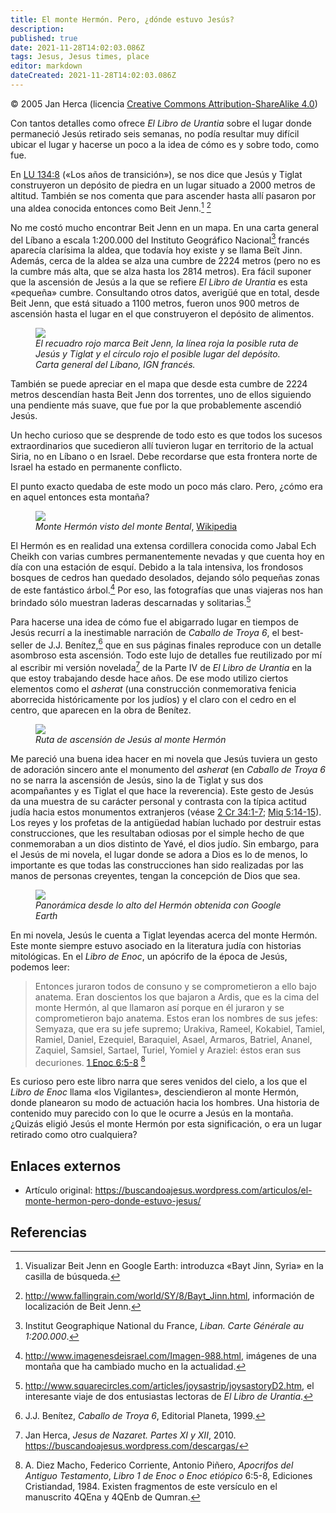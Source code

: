 ```yaml
---
title: El monte Hermón. Pero, ¿dónde estuvo Jesús?
description: 
published: true
date: 2021-11-28T14:02:03.086Z
tags: Jesus, Jesus times, place
editor: markdown
dateCreated: 2021-11-28T14:02:03.086Z
---
```


<p class="v-card v-sheet theme--light gray lighten-3 px-2">© 2005 Jan Herca (licencia <a href="/es/license">Creative Commons Attribution-ShareAlike 4.0</a>)</p>

Con tantos detalles como ofrece _El Libro de Urantia_ sobre el lugar donde permaneció Jesús retirado seis semanas, no podía resultar muy difícil ubicar el lugar y hacerse un poco a la idea de cómo es y sobre todo, como fue.

En <a id="a14_3"></a>[LU 134:8](/es/The_Urantia_Book/134#p8) («Los años de transición»), se nos dice que Jesús y Tiglat construyeron un depósito de piedra en un lugar situado a 2000 metros de altitud. También se nos comenta que para ascender hasta allí pasaron por una aldea conocida entonces como Beit Jenn.[^1] [^2]

No me costó mucho encontrar Beit Jenn en un mapa. En una carta general del Líbano a escala 1:200.000 del Instituto Geográfico Nacional[^3] francés aparecía clarísima la aldea, que todavía hoy existe y se llama Beït Jinn. Además, cerca de la aldea se alza una cumbre de 2224 metros (pero no es la cumbre más alta, que se alza hasta los 2814 metros). Era fácil suponer que la ascensión de Jesús a la que se refiere _El Libro de Urantia_ es esta «pequeña» cumbre. Consultando otros datos, averigüé que en total, desde Beit Jenn, que está situado a 1100 metros, fueron unos 900 metros de ascensión hasta el lugar en el que construyeron el depósito de alimentos.

<figure id="Hermon_figure_1" class="image urantiapedia">
<img src="/image/article/Jan_Herca/Mount_Hermon_But_where_was_Jesus/libano-eng-m06.jpg">
<figcaption><em>El recuadro rojo marca Beit Jenn, la línea roja la posible ruta de Jesús y Tiglat y el círculo rojo el posible lugar del depósito. Carta general del Líbano, IGN francés.</em></figcaption>
</figure>

También se puede apreciar en el mapa que desde esta cumbre de 2224 metros descendían hasta Beit Jenn dos torrentes, uno de ellos siguiendo una pendiente más suave, que fue por la que probablemente ascendió Jesús.

Un hecho curioso que se desprende de todo esto es que todos los sucesos extraordinarios que sucedieron allí tuvieron lugar en territorio de la actual Siria, no en Líbano o en Israel. Debe recordarse que esta frontera norte de Israel ha estado en permanente conflicto.

El punto exacto quedaba de este modo un poco más claro. Pero, ¿cómo era en aquel entonces esta montaña?

<figure id="Hermon_figure_2" class="image urantiapedia">
<img src="/image/article/Jan_Herca/Mount_Hermon_But_where_was_Jesus/800px-Hermonsnow.jpg">
<figcaption><em>Monte Hermón visto del monte Bental</em>, <a href="http://en.wikipedia.org/wiki/File:Hermonsnow.jpg" target="_blank">Wikipedia</a></figcaption>
</figure>

El Hermón es en realidad una extensa cordillera conocida como Jabal Ech Cheikh con varias cumbres permanentemente nevadas y que cuenta hoy en día con una estación de esquí. Debido a la tala intensiva, los frondosos bosques de cedros han quedado desolados, dejando sólo pequeñas zonas de este fantástico árbol.[^4] Por eso, las fotografías que unas viajeras nos han brindado sólo muestran laderas descarnadas y solitarias.[^5]

Para hacerse una idea de cómo fue el abigarrado lugar en tiempos de Jesús recurrí a la inestimable narración de _Caballo de Troya 6_, el best-seller de J.J. Benítez,[^6] que en sus páginas finales reproduce con un detalle asombroso esta ascensión. Todo este lujo de detalles fue reutilizado por mí al escribir mi versión novelada[^7] de la Parte IV de _El Libro de Urantia_ en la que estoy trabajando desde hace años. De ese modo utilizo ciertos elementos como el _asherat_ (una construcción conmemorativa fenicia aborrecida históricamente por los judíos) y el claro con el cedro en el centro, que aparecen en la obra de Benítez.

<figure id="Hermon_figure_3" class="image urantiapedia">
<img src="/image/article/Jan_Herca/Mount_Hermon_But_where_was_Jesus/hermon_ascension.jpg">
<figcaption><em>Ruta de ascensión de Jesús al monte Hermón</em></figcaption>
</figure>

Me pareció una buena idea hacer en mi novela que Jesús tuviera un gesto de adoración sincero ante el monumento del _asherat_ (en _Caballo de Troya 6_ no se narra la ascensión de Jesús, sino la de Tiglat y sus dos acompañantes y es Tiglat el que hace la reverencia). Este gesto de Jesús da una muestra de su carácter personal y contrasta con la típica actitud judía hacia estos monumentos extranjeros (véase [2 Cr 34:1-7](/es/Bible/2_Chronicles/34#v1); [Miq 5:14-15](/es/Bible/Micah/5#v14)). Los reyes y los profetas de la antigüedad habían luchado por destruir estas construcciones, que les resultaban odiosas por el simple hecho de que conmemoraban a un dios distinto de Yavé, el dios judío. Sin embargo, para el Jesús de mi novela, el lugar donde se adora a Dios es lo de menos, lo importante es que todas las construcciones han sido realizadas por las manos de personas creyentes, tengan la concepción de Dios que sea.

<figure id="Hermon_figure_4" class="image urantiapedia">
<img src="/image/article/Jan_Herca/Mount_Hermon_But_where_was_Jesus/hermon_panoramica.jpg">
<figcaption><em>Panorámica desde lo alto del Hermón obtenida con Google Earth</em></figcaption>
</figure>

En mi novela, Jesús le cuenta a Tiglat leyendas acerca del monte Hermón. Este monte siempre estuvo asociado en la literatura judía con historias mitológicas. En el _Libro de Enoc_, un apócrifo de la época de Jesús, podemos leer:

> Entonces juraron todos de consuno y se comprometieron a ello bajo anatema. Eran doscientos los que bajaron a Ardis, que es la cima del monte Hermón, al que llamaron así porque en él juraron y se comprometieron bajo anatema. Estos eran los nombres de sus jefes: Semyaza, que era su jefe supremo; Urakiva, Rameel, Kokabiel, Tamiel, Ramiel, Daniel, Ezequiel, Baraquiel, Asael, Armaros, Batriel, Ananel, Zaquiel, Samsiel, Sartael, Turiel, Yomiel y Araziel: éstos eran sus decuriones. [1 Enoc 6:5-8](/es/Bible/Enoch/6#v5) [^8]

Es curioso pero este libro narra que seres venidos del cielo, a los que el _Libro de Enoc_ llama «los Vigilantes», desciendieron al monte Hermón, donde planearon su modo de actuación hacia los hombres. Una historia de contenido muy parecido con lo que le ocurre a Jesús en la montaña. ¿Quizás eligió Jesús el monte Hermón por esta significación, o era un lugar retirado como otro cualquiera?

## Enlaces externos

* Artículo original: https://buscandoajesus.wordpress.com/articulos/el-monte-hermon-pero-donde-estuvo-jesus/

## Referencias

[^1]: Visualizar Beit Jenn en Google Earth: introduzca «Bayt Jinn, Syria» en la casilla de búsqueda.

[^2]: http://www.fallingrain.com/world/SY/8/Bayt_Jinn.html, información de localización de Beit Jenn.

[^3]: Institut Geographique National du France, _Liban. Carte Générale au 1:200.000_.

[^4]: http://www.imagenesdeisrael.com/Imagen-988.html, imágenes de una montaña que ha cambiado mucho en la actualidad.

[^5]: http://www.squarecircles.com/articles/joysastrip/joysastoryD2.htm, el interesante viaje de dos entusiastas lectoras de _El Libro de Urantia_.

[^6]: J.J. Benítez, _Caballo de Troya 6_, Editorial Planeta, 1999.

[^7]: Jan Herca, _Jesus de Nazaret. Partes XI y XII_, 2010. https://buscandoajesus.wordpress.com/descargas/

[^8]: A. Diez Macho, Federico Corriente, Antonio Piñero, _Apocrifos del Antiguo Testamento_, _Libro 1 de Enoc o Enoc etiópico_ 6:5-8, Ediciones Cristiandad, 1984. Existen fragmentos de este versículo en el manuscrito 4QEna y 4QEnb de Qumran.